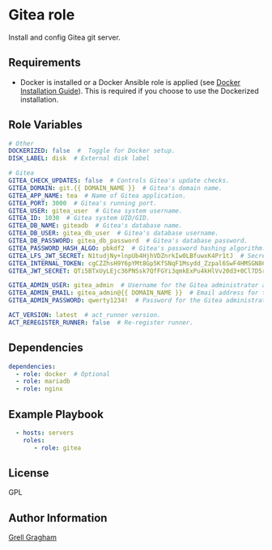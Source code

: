 Gitea role
=========

Install and config Gitea git server.

Requirements
------------

- Docker is installed or a Docker Ansible role is applied (see [Docker Installation Guide](https://docs.docker.com/engine/install/)). This is required if you choose to use the Dockerized installation.

Role Variables
--------------

```yml
# Other
DOCKERIZED: false  #  Toggle for Docker setup.
DISK_LABEL: disk  # External disk label

# Gitea
GITEA_CHECK_UPDATES: false  # Controls Gitea's update checks.
GITEA_DOMAIN: git.{{ DOMAIN_NAME }}  # Gitea's domain name.
GITEA_APP_NAME: tea  # Name of Gitea application.
GITEA_PORT: 3000  # Gitea's running port.
GITEA_USER: gitea_user  # Gitea system username.
GITEA_ID: 1030  # Gitea system UID/GID.
GITEA_DB_NAME: giteadb  # Gitea's database name.
GITEA_DB_USER: gitea_db_user  # Gitea's database username.
GITEA_DB_PASSWORD: gitea_db_password  # Gitea's database password.
GITEA_PASSWORD_HASH_ALGO: pbkdf2  # Gitea's password hashing algorithm.
GITEA_LFS_JWT_SECRET: N1tudjNy+lnpUb4HjhVDZnrkIw0LBfuwxK4Pr1tJ  # Secret key for Gitea's Large File Storage JWT authentication.
GITEA_INTERNAL_TOKEN: cgCZZhsH9Y6pYMt8Gp5KfSNqF1Msydd_Zzpal6SwF4HMSGN86ZT2qHjfsQ7y64cPV1ev7HF/jygkFEVvfiCzrKA  # Gitea's internal token.
GITEA_JWT_SECRET: QTi5BTxUyLEjc36PNSsk7QfFGYi3qmkExPu4kHlVv20d3+0Cl7D5r7KwqpA=  # Secret key for Gitea's JWT authentication.

GITEA_ADMIN_USER: gitea_admin  # Username for the Gitea administrator account.
GITEA_ADMIN_EMAIL: gitea_admin@{{ DOMAIN_NAME }}  # Email address for the Gitea administrator account.
GITEA_ADMIN_PASSWORD: qwerty1234!  # Password for the Gitea administrator account.

ACT_VERSION: latest  # act_runner version.
ACT_REREGISTER_RUNNER: false  # Re-register runner.
```

Dependencies
------------

```yml
dependencies:
  - role: docker  # Optional
  - role: mariadb
  - role: nginx
```

Example Playbook
----------------

```yml
  - hosts: servers
    roles:
       - role: gitea
```

License
-------

GPL

Author Information
------------------

[Grell Gragham](https://github.com/ggragham)
